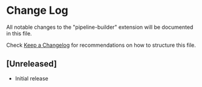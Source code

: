 # Change Log

All notable changes to the "pipeline-builder" extension will be documented in this file.

Check [Keep a Changelog](http://keepachangelog.com/) for recommendations on how to structure this file.

## [Unreleased]

- Initial release